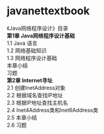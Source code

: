 # javanettextbook
《Java网络程序设计》目录
<br>
<b>第1章 Java网络程序设计基础<br></b>
	1.1 Java 语言<br>
	1.2 网络基础知识<br>
	1.3 网络程序设计基础<br>
	本章小结<br>
	习题<br />
<b>第2章 Internet寻址<br></b>
	2.1 创建InetAddress对象<br>
	2.2 根据域名查找IP地址<br>
	2.3 根据IP地址查找主机名<br>
	2.4 Inet4Address类和Inet6Address类<br>
	2.5 本章小结<br>
	2.6 习题<br>
	
